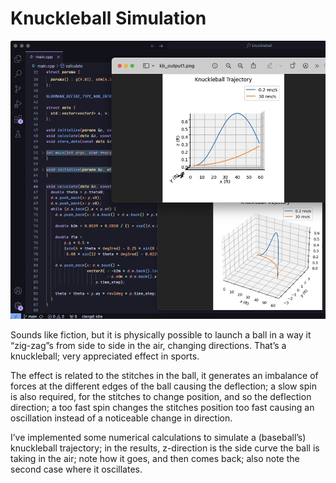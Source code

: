 # Knuckleball Simulation

![Results for knuckleball sample simulation](knuckleball.jpeg)

Sounds like fiction, but it is physically possible to launch a ball in a way it “zig-zag”s from side to side in the air, changing directions. That’s a knuckleball; very appreciated effect in sports.

The effect is related to the stitches in the ball, it generates an imbalance of forces at the different edges of the ball causing the deflection; a slow spin is also required, for the stitches to change position, and so the deflection direction; a too fast spin changes the stitches position too fast causing an oscillation instead of a noticeable change in direction.

I’ve implemented some numerical calculations to simulate a (baseball’s) knuckleball trajectory; in the results, z-direction is the side curve the ball is taking in the air; note how it goes, and then comes back; also note the second case where it oscillates.
